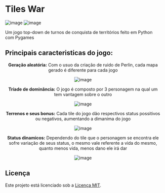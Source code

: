 # Tiles War

![image](https://github.com/user-attachments/assets/a91d8dfe-32fe-4962-828c-82c7f9d5ed45)
![image](https://github.com/user-attachments/assets/d4116d04-685a-46f6-9104-ac8999134034)



Um jogo top-down de turnos de conquista de territórios feito em Python com Pygames

## Principais caracteristicas do jogo: 

<div align="center">

 **Geração aleatória:** Com o usuo da criação de ruido de Perlin, cada mapa gerado é diferente para cada jogo

  ![image](https://github.com/user-attachments/assets/e2448f5d-d81d-428f-8213-523c989103ee)


 **Tríade de dominância:** O jogo é composto por 3 personagem na qual um tem vantagem sobre o outro
 
  ![image](https://github.com/user-attachments/assets/f253f34d-2257-4d26-b413-f756cc6e6620)


 **Terrenos e seus bonus:** Cada tile do jogo dão respectivos status possitivos ou negativos, aumentando a dimanima do jogo
 
  ![image](https://github.com/user-attachments/assets/7625a72f-3c1a-4d8c-8112-1dfe38c35bc4)


 **Status dinamicos:** Dependendo do tile que o personagem se encontra ele sofre variação de seus status, o mesmo vale referente a vida do mesmo, quanto menos vida, menos dano ele irá dar
 
  ![image](https://github.com/user-attachments/assets/9b1c3178-de12-42b9-9b73-25980f82a1ef)


</div>

## Licença

Este projeto está licenciado sob a [Licença MIT](./LICENSE).
